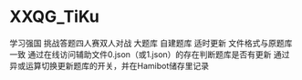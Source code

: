 # XXQG_TiKu
学习强国 挑战答题四人赛双人对战 大题库
自建题库 适时更新 文件格式与原题库一致
通过在线访问辅助文件0.json（或1.json）的存在判断题库是否有更新
通过异或运算切换更新题库的开关，并在Hamibot储存里记录
